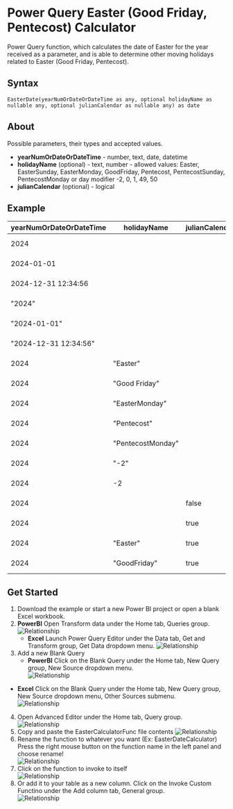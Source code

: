 # Power Query Easter (Good Friday, Pentecost) Calculator
Power Query function, which calculates the date of Easter for the year received as a parameter, and is able to determine other moving holidays related to Easter (Good Friday, Pentecost).

## Syntax
```
EasterDate(yearNumOrDateOrDateTime as any, optional holidayName as nullable any, optional julianCalendar as nullable any) as date
```

## About
Possible parameters, their types and accepted values.
+ **yearNumOrDateOrDateTime** - number, text, date, datetime
+ **holidayName** (optional) - text, number - allowed values: Easter, EasterSunday, EasterMonday, GoodFriday, Pentecost, PentecostSunday, PentecostMonday or day modifier -2, 0, 1, 49, 50
+ **julianCalendar** (optional) - logical

## Example 

| yearNumOrDateOrDateTime | holidayName | julianCalendar | Result |
| ------------- | ------------- | ------------- | ------------- |
| 2024 | | | 2024-03-31|
| 2024-01-01 | | | 2024-03-31 |
| 2024-12-31 12:34:56  | | | 2024-03-31 |
| "2024" | | | 2024-03-31 |
| "2024-01-01" | | | 2024-03-31 |
| "2024-12-31 12:34:56" | | | 2024-03-31 |
| 2024 | "Easter" | | 2024-03-31 |
| 2024 | "Good Friday" | | 2024-03-29 |
| 2024 | "EasterMonday" | | 2024-04-01 |
| 2024 | "Pentecost" | | 2024-05-19 |
| 2024 | "PentecostMonday" | | 2024-05-20 |
| 2024 | "-2" | | 2024-03-29 |
| 2024 | -2 | | 2024-03-29 |
| 2024 | | false | 2024-03-31 |
| 2024 | | true | 2024-04-22 |
| 2024 | "Easter" | true | 2024-04-22 |
| 2024 | "GoodFriday" | true | 2024-04-20 |

## Get Started
1. Download the example or start a new Power BI project or open a blank Excel workbook. 
2. **PowerBI** Open Transform data under the Home tab, Queries group.
   ![Relationship](/docs/images/PBIOpenPowerQueryEditor.png)
   - **Excel** Launch Power Query Editor under the Data tab, Get and Transform group, Get Data dropdown menu.
     ![Relationship](/docs/images/ExcelOpenPowerQueryEditor.png)
3. Add a new Blank Query
   - **PowerBI** Click on the Blank Query under the Home tab, New Query group, New Source dropdown menu. <br />
     ![Relationship](/docs/images/AddNewBlankQuery.png)
  -  **Excel** Click on the Blank Query under the Home tab, New Query group, New Source dropdown menu, Other Sources submenu. <br />
     ![Relationship](/docs/images/AddNewBlankQueryExcel.png)
4. Open Advanced Editor under the Home tab, Query group.
   ![Relationship](/docs/images/OpeninAdvancedEditor.png)
5. Copy and paste the EasterCalculatorFunc file contents
![Relationship](/docs/images/PasteToAdvancedEditorWindow.png)
6. Rename the function to whatever you want (Ex: EasterDateCalculator) <br />
   Press the right mouse button on the function name in the left panel and choose rename! <br />
   ![Relationship](/docs/images/RenameFunction.png)
7. Click on the function to invoke to itself <br />
   ![Relationship](/docs/images/InvokeCustomFunctionSettings.png)
8. Or add it to your table as a new column.
   Click on the Invoke Custom Functino under the Add column tab, General group. <br />
   ![Relationship](/docs/images/AddColumnInvokeCustomFunction.png)
